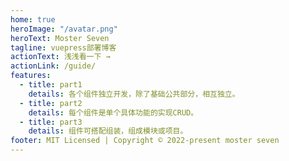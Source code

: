 ```yaml
---
home: true
heroImage: "/avatar.png"
heroText: Moster Seven
tagline: vuepress部署博客
actionText: 浅浅看一下 →
actionLink: /guide/
features:
  - title: part1
    details: 各个组件独立开发，除了基础公共部分，相互独立。
  - title: part2
    details: 每个组件是单个具体功能的实现CRUD。
  - title: part3
    details: 组件可搭配组装，组成模块或项目。
footer: MIT Licensed | Copyright © 2022-present moster seven
---
```

